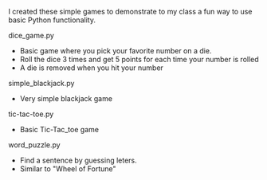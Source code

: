 I created these simple games to demonstrate to my class a fun way to use basic Python functionality.

dice_game.py
* Basic game where you pick your favorite number on a die.
* Roll the dice 3 times and get 5 points for each time your number is rolled
* A die is removed when you hit your number

simple_blackjack.py
* Very simple blackjack game

tic-tac-toe.py
* Basic Tic-Tac_toe game

word_puzzle.py
* Find a sentence by guessing leters. 
* Similar to "Wheel of Fortune"
